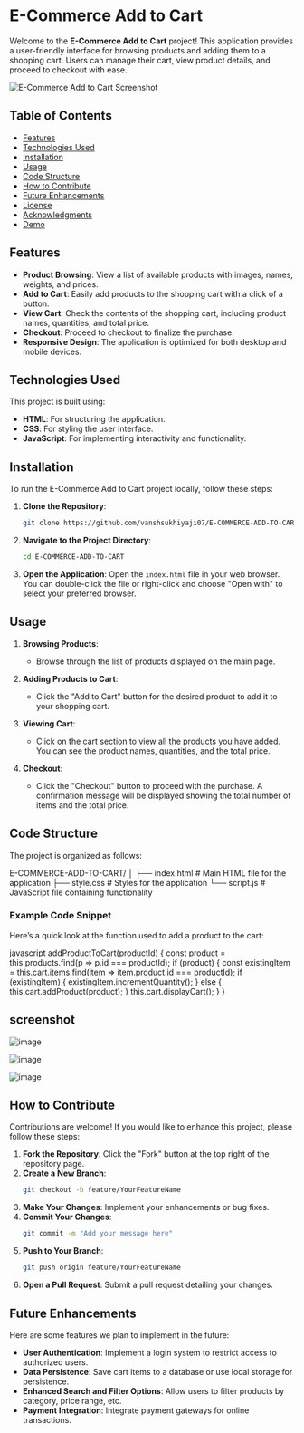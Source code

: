 # E-Commerce Add to Cart

Welcome to the **E-Commerce Add to Cart** project! This application provides a user-friendly interface for browsing products and adding them to a shopping cart. Users can manage their cart, view product details, and proceed to checkout with ease.

![E-Commerce Add to Cart Screenshot](screenshot.png) <!-- Optional: Include a screenshot of your application -->

## Table of Contents

- [Features](#features)
- [Technologies Used](#technologies-used)
- [Installation](#installation)
- [Usage](#usage)
- [Code Structure](#code-structure)
- [How to Contribute](#how-to-contribute)
- [Future Enhancements](#future-enhancements)
- [License](#license)
- [Acknowledgments](#acknowledgments)
- [Demo](#demo)

## Features

- **Product Browsing**: View a list of available products with images, names, weights, and prices.
- **Add to Cart**: Easily add products to the shopping cart with a click of a button.
- **View Cart**: Check the contents of the shopping cart, including product names, quantities, and total price.
- **Checkout**: Proceed to checkout to finalize the purchase.
- **Responsive Design**: The application is optimized for both desktop and mobile devices.

## Technologies Used

This project is built using:

- **HTML**: For structuring the application.
- **CSS**: For styling the user interface.
- **JavaScript**: For implementing interactivity and functionality.

## Installation

To run the E-Commerce Add to Cart project locally, follow these steps:

1. **Clone the Repository**:
   ```bash
   git clone https://github.com/vanshsukhiyaji07/E-COMMERCE-ADD-TO-CART.git
   ```

2. **Navigate to the Project Directory**:
   ```bash
   cd E-COMMERCE-ADD-TO-CART
   ```

3. **Open the Application**:
   Open the `index.html` file in your web browser. You can double-click the file or right-click and choose "Open with" to select your preferred browser.

## Usage

1. **Browsing Products**:
   - Browse through the list of products displayed on the main page.

2. **Adding Products to Cart**:
   - Click the "Add to Cart" button for the desired product to add it to your shopping cart.

3. **Viewing Cart**:
   - Click on the cart section to view all the products you have added. You can see the product names, quantities, and the total price.

4. **Checkout**:
   - Click the "Checkout" button to proceed with the purchase. A confirmation message will be displayed showing the total number of items and the total price.

## Code Structure

The project is organized as follows:


E-COMMERCE-ADD-TO-CART/
│
├── index.html           # Main HTML file for the application
├── style.css            # Styles for the application
└── script.js            # JavaScript file containing functionality


### Example Code Snippet

Here’s a quick look at the function used to add a product to the cart:

javascript
addProductToCart(productId) {
    const product = this.products.find(p => p.id === productId);
    if (product) {
        const existingItem = this.cart.items.find(item => item.product.id === productId);
        if (existingItem) {
            existingItem.incrementQuantity();
        } else {
            this.cart.addProduct(product);
        }
        this.cart.displayCart();
    }
}

## screenshot

![image](https://github.com/user-attachments/assets/1d736c75-1d77-4681-b61d-34b678b48c09)

![image](https://github.com/user-attachments/assets/24414a91-1428-475b-a4b6-e598218f6e5a)

![image](https://github.com/user-attachments/assets/e5651c79-26f5-4429-961d-f041dfcfd0bc)




## How to Contribute

Contributions are welcome! If you would like to enhance this project, please follow these steps:

1. **Fork the Repository**: Click the "Fork" button at the top right of the repository page.
2. **Create a New Branch**: 
   ```bash
   git checkout -b feature/YourFeatureName
   ```
3. **Make Your Changes**: Implement your enhancements or bug fixes.
4. **Commit Your Changes**: 
   ```bash
   git commit -m "Add your message here"
   ```
5. **Push to Your Branch**: 
   ```bash
   git push origin feature/YourFeatureName
   ```
6. **Open a Pull Request**: Submit a pull request detailing your changes.

## Future Enhancements

Here are some features we plan to implement in the future:

- **User Authentication**: Implement a login system to restrict access to authorized users.
- **Data Persistence**: Save cart items to a database or use local storage for persistence.
- **Enhanced Search and Filter Options**: Allow users to filter products by category, price range, etc.
- **Payment Integration**: Integrate payment gateways for online transactions.
